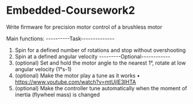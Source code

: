# Embedded-Coursework2
Write firmware for precision motor control of a brushless motor

Main functions:
----------Task--------------
1. Spin for a defined number of rotations and stop
    without overshooting
2. Spin at a defined angular velocity
---------Optional------------
3. (optional) Set and hold the motor angle to the
    nearest 1°, rotate at low angular velocity (1°s-1)
4. (optional) Make the motor play a tune as it works
    • https://www.youtube.com/watch?v=mtUjIE3IHTA
5. (optional) Make the controller tune automatically
when the moment of inertia (flywheel mass) is
changed
